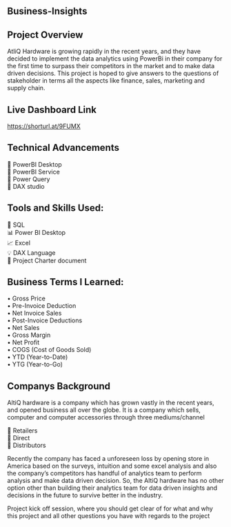 ## Business-Insights

## Project Overview
AtliQ Hardware is growing rapidly in the recent years, and they have decided to implement the data analytics using PowerBi in their company for the first time to surpass their competitors in the market and to make data driven decisions. This project is hoped to give answers to the questions of stakeholder in terms all the aspects like finance, sales, marketing and supply chain.

## Live Dashboard Link
https://shorturl.at/9FUMX

## Technical Advancements
🔸 PowerBI Desktop  
🔸 PowerBI Service  
🔸 Power Query  
🔸 DAX studio  


## Tools and Skills Used:
💾 SQL  
📊 Power BI Desktop  
📈 Excel  
💡 DAX Language  
📑 Project Charter document  

## Business Terms I Learned:
• Gross Price  
• Pre-Invoice Deduction  
• Net Invoice Sales  
• Post-Invoice Deductions  
• Net Sales   
• Gross Margin  
• Net Profit  
• COGS (Cost of Goods Sold)  
• YTD (Year-to-Date)  
• YTG (Year-to-Go)  

## Companys Background

AltiQ hardware is a company which has grown vastly in the recent years, and opened business all over the globe. It is a company which sells, computer and computer accessories through three mediums/channel

🔸 Retailers  
🔸 Direct  
🔸 Distributors  

Recently the company has faced a unforeseen loss by opening store in America based on the surveys, intuition and some excel analysis and also the company’s competitors has handful of analytics team to perform analysis and make data driven decision. So, the AltiQ hardware has no other option other than building their analytics team for data driven insights and decisions in the future to survive better in the industry.

Project kick off session, where you should get clear of for what and why this project and all other questions you have with regards to the project
